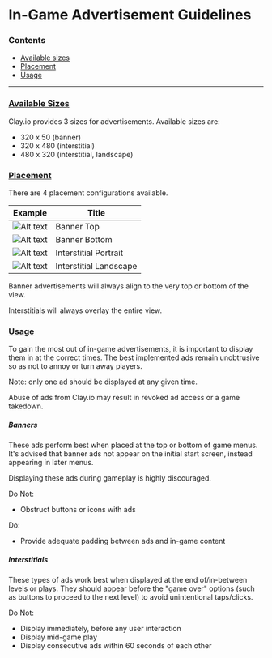 # In-Game Advertisement Guidelines  

### Contents  

- [Available sizes](#available-sizes)
- [Placement](#placement)
- [Usage](#usage)

---

### [Available Sizes](#sizes)

Clay.io provides 3 sizes for advertisements. Available sizes are:  

- 320 x 50 (banner)
- 320 x 480 (interstitial)
- 480 x 320 (interstitial, landscape)

### [Placement](#placement)

There are 4 placement configurations available.

Example | Title
--------|------------
![Alt text](https://github.com/claydotio/design-assets/blob/master/ad_guide_references/ban_top.png) | Banner Top
![Alt text](https://github.com/claydotio/design-assets/blob/master/ad_guide_references/ban_bttm.png) | Banner Bottom
![Alt text](https://github.com/claydotio/design-assets/blob/master/ad_guide_references/int_port.png) | Interstitial Portrait
![Alt text](https://github.com/claydotio/design-assets/blob/master/ad_guide_references/int_land.png) | Interstitial Landscape


Banner advertisements will always align to the very top or bottom of the view.

Interstitials will always overlay the entire view.  

### [Usage](#usage)

To gain the most out of in-game advertisements, it is important to display them in at the correct times. The best implemented ads remain unobtrusive so as not to annoy or turn away players.

Note: only one ad should be displayed at any given time.

Abuse of ads from Clay.io may result in revoked ad access or a game takedown.

##### Banners  

These ads perform best when placed at the top or bottom of game menus. It's advised that banner ads not appear on the initial start screen, instead appearing in later menus.

Displaying these ads during gameplay is highly discouraged.

Do Not:

  - Obstruct buttons or icons with ads

Do:
  
  - Provide adequate padding between ads and in-game content

##### Interstitials  

These types of ads work best when displayed at the end of/in-between levels or plays. They should appear before the "game over" options (such as buttons to proceed to the next level) to avoid unintentional taps/clicks.

Do Not:

  - Display immediately, before any user interaction
  - Display mid-game play
  - Display consecutive ads within 60 seconds of each other
